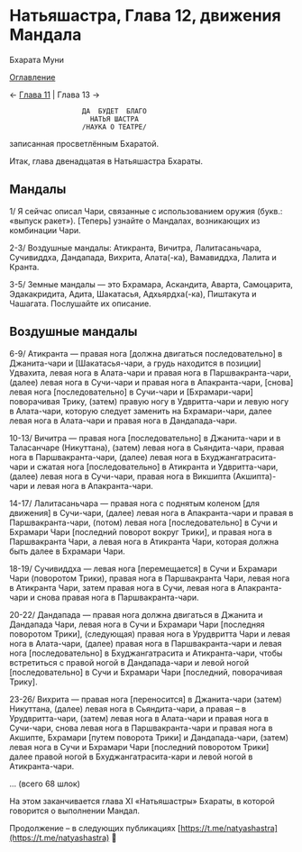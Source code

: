 # Натьяшастра, Глава 12, движения Мандала

Бхарата Муни

[Оглавление](/dance)

← [Глава 11](/dance/ns-ch11) | Глава 13 →

                      ДА  БУДЕТ  БЛАГО
                        НАТЬЯ ШАСТРА
                      /НАУКА О ТЕАТРЕ/

записанная просветлённым Бхаратой.

Итак, глава двенадцатая в Натьяшастра Бхараты.

## Мандалы

1/ Я сейчас описал Чари, связанные с использованием оружия (букв.: «выпуск ракет»). [Теперь] узнайте о Мандалах, возникающих из комбинации Чари.

2-3/ Воздушные мандалы: Атикранта, Вичитра, Лалитасаньчара, Сучивиддха, Дандапада, Вихрита, Алата(-ка), Вамавиддха, Лалита и Кранта.

3-5/ Земные мандалы — это Бхрамара, Аскандита, Аварта, Самоцарита, Эдакакридита, Адита, Шакатасья, Адхьярдха(-ка), Пиштакута и Чашагата. Послушайте их описание.

## Воздушные мандалы

6-9/ Атикранта — правая нога [должна двигаться последовательно] в Джанита-чари и [Шакатасья-чари, а грудь находится в позиции] Удвахита, левая нога в Алата-чари и правая нога в Паршвакранта-чари, (далее) левая нога в Сучи-чари и правая нога в Апакранта-чари, [снова] левая нога [последовательно] в Сучи-чари и [Бхрамари-чари] поворачивая Трику, (затем) правую ногу в Удвритта-чари и левую ногу в Алата-чари, которую следует заменить на Бхрамари-чари, далее левая нога в Алата-чари и правая нога в Дандапада-чари.

10-13/ Вичитра — правая нога [последовательно] в Джанита-чари и в Таласанчаре (Никуттана), (затем) левая нога в Сьяндита-чари, правая нога в Паршвакранта-чари, (далее) левая нога в Бхуджангатрасита-чари и сжатая нога [последовательно] в Атикранта и Удвритта-чари, (далее) левая нога в Сучи-чари, правая нога в Викшипта (Акшипта)-чари и левая нога в Апакранта-чари.

14-17/ Лалитасаньчара — правая нога с поднятым коленом [для движения] в Сучи-чари, (далее) левая нога в Апакранта-чари и правая в Паршвакранта-чари, (потом) левая нога [последовательно] в Сучи и Бхрамари Чари [последний поворот вокруг Трики], и правая нога в Паршвакранта Чари, а левая нога в Атикранта Чари, которая должна быть далее в Бхрамари Чари.

18-19/ Сучивиддха — левая нога [перемещается] в Сучи и Бхрамари Чари (поворотом Трики), правая нога в Паршвакранта Чари, левая нога в Атикранта Чари, затем правая нога в Сучи, левая нога в Апакранта-чари и снова правая нога в Паршвакранта-чари.

20-22/ Дандапада — правая нога должна двигаться в Джанита и Дандапада Чари, левая нога в Сучи и Бхрамари Чари [последняя поворотом Трики], (следующая) правая нога в Урудвритта Чари и левая нога в Алата-чари, (далее) правая нога в Паршвакранта-чари и левая нога [последовательно] в Бхуджангатрасита и Атикранта-чари, чтобы встретиться с правой ногой в Дандапада-чари и левой ногой [последовательно] в Сучи и Бхрамари Чари [последний, поворачивая Трику].

23-26/ Вихрита — правая нога [переносится] в Джанита-чари (затем) Никуттана, (далее) левая нога в Сьяндита-чари, а правая – в Урудвритта-чари, (затем) левая нога в Алата-чари и правая нога в Сучи-чари, снова левая нога в Паршвакранта-чари и правая нога в Акшипте, Бхрамари [путем поворота Трики] и Дандапада-чари, (затем) левая нога в Сучи и Бхрамари Чари [последний поворотом Трики] далее правой ногой в Бхуджангатрасита-кари и левой ногой в Атикранта-чари.

... (всего 68 шлок)

На этом заканчивается глава XI «Натьяшастры» Бхараты, в которой говорится о выполнении Мандал.

Продолжение – в следующих публикациях [https://t.me/natyashastra](https://t.me/natyashastra) 🙏
